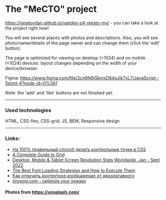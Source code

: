 # The "MeCTO" project

https://ignatovdan.github.io/yandex-p4-mesto-my/ - you can take a look at the project right now!

You will see several places with photos and descriptions.
Also, you will see photo/name/details of the page owner and can change them (click the 'edit' button).

The page is optimized for viewing on desktop (>1024) and on mobile (<1024) devices: layout changes depending on the width of your device/browser.

Figma: https://www.figma.com/file/2cn9N9jSkmxD84oJik7xL7/JavaScript.-Sprint-4?node-id=0%3A1

Note: the 'add' and 'like' buttons are not finished yet.

---
### Used technologies
HTML, CSS-flex, CSS-grid, JS, BEM, Responsive design

---
### Links:

- [На 100% правильный способ делать контрольные точки в CSS](https://css-live.ru/articles-css/pravilnye-kontrolnye-tochki-v-css.html)
- [A Complete Guide to Grid](https://css-tricks.com/snippets/css/complete-guide-grid/)
- [Desktop, Mobile & Tablet Screen Resolution Stats Worldwide, Jan - Sept 2022](https://gs.statcounter.com/screen-resolution-stats/desktop-mobile-tablet/worldwide/#monthly-202201-202209-bar)
- [The Best Font Loading Strategies and How to Execute Them](https://css-tricks.com/the-best-font-loading-strategies-and-how-to-execute-them/)
- [Как отличить контентное изображение от декоративного](https://htmlacademy.ru/blog/html/content-or-decor-img)
- [tinypng.com - optimize your images](https://tinypng.com/)

#### Photos from https://unsplash.com/
